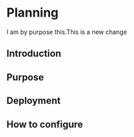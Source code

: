 # Planning

I am by purpose this.This is a new change

## Introduction

## Purpose

## Deployment

## How to configure
